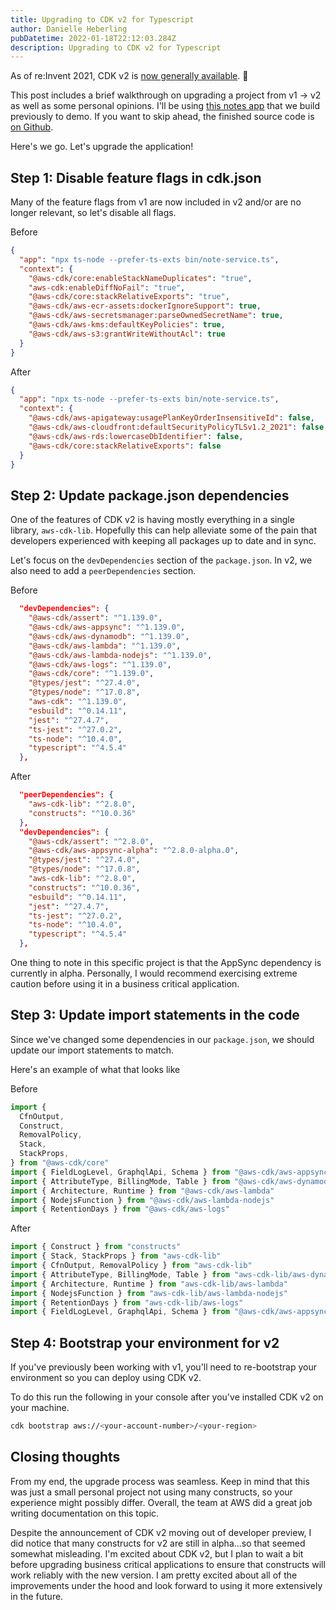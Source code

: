```yaml
---
title: Upgrading to CDK v2 for Typescript
author: Danielle Heberling
pubDatetime: 2022-01-18T22:12:03.284Z
description: Upgrading to CDK v2 for Typescript
---
```


As of re:Invent 2021, CDK v2 is <a href="https://aws.amazon.com/about-aws/whats-new/2021/12/aws-cloud-development-kit-cdk-generally-available/" target="_blank" rel="noopener noreferrer">now generally available</a>. 🎉

This post includes a brief walkthrough on upgrading a project from v1 -> v2 as well as some personal opinions. I'll be using <a href="https://www.danielleheberling.xyz/blog/appsync-cdk/" target="_blank" rel="noopener noreferrer">this notes app</a> that we build previously to demo. If you want to skip ahead, the finished source code is <a href="https://github.com/deeheber/note-service-next-generation/tree/blog-post-2" target="_blank" rel="noopener noreferrer">on Github</a>.

Here's we go. Let's upgrade the application!

## Step 1: Disable feature flags in cdk.json

Many of the feature flags from v1 are now included in v2 and/or are no longer relevant, so let's disable all flags.

Before

```json
{
  "app": "npx ts-node --prefer-ts-exts bin/note-service.ts",
  "context": {
    "@aws-cdk/core:enableStackNameDuplicates": "true",
    "aws-cdk:enableDiffNoFail": "true",
    "@aws-cdk/core:stackRelativeExports": "true",
    "@aws-cdk/aws-ecr-assets:dockerIgnoreSupport": true,
    "@aws-cdk/aws-secretsmanager:parseOwnedSecretName": true,
    "@aws-cdk/aws-kms:defaultKeyPolicies": true,
    "@aws-cdk/aws-s3:grantWriteWithoutAcl": true
  }
}
```

After

```json
{
  "app": "npx ts-node --prefer-ts-exts bin/note-service.ts",
  "context": {
    "@aws-cdk/aws-apigateway:usagePlanKeyOrderInsensitiveId": false,
    "@aws-cdk/aws-cloudfront:defaultSecurityPolicyTLSv1.2_2021": false,
    "@aws-cdk/aws-rds:lowercaseDbIdentifier": false,
    "@aws-cdk/core:stackRelativeExports": false
  }
}
```

## Step 2: Update package.json dependencies

One of the features of CDK v2 is having mostly everything in a single library, `aws-cdk-lib`. Hopefully this can help alleviate some of the pain that developers experienced with keeping all packages up to date and in sync.

Let's focus on the `devDependencies` section of the `package.json`. In v2, we also need to add a `peerDependencies` section.

Before

```json
  "devDependencies": {
    "@aws-cdk/assert": "^1.139.0",
    "@aws-cdk/aws-appsync": "^1.139.0",
    "@aws-cdk/aws-dynamodb": "^1.139.0",
    "@aws-cdk/aws-lambda": "^1.139.0",
    "@aws-cdk/aws-lambda-nodejs": "^1.139.0",
    "@aws-cdk/aws-logs": "^1.139.0",
    "@aws-cdk/core": "^1.139.0",
    "@types/jest": "^27.4.0",
    "@types/node": "^17.0.8",
    "aws-cdk": "^1.139.0",
    "esbuild": "^0.14.11",
    "jest": "^27.4.7",
    "ts-jest": "^27.0.2",
    "ts-node": "^10.4.0",
    "typescript": "^4.5.4"
  },
```

After

```json
  "peerDependencies": {
    "aws-cdk-lib": "^2.8.0",
    "constructs": "^10.0.36"
  },
  "devDependencies": {
    "@aws-cdk/assert": "^2.8.0",
    "@aws-cdk/aws-appsync-alpha": "^2.8.0-alpha.0",
    "@types/jest": "^27.4.0",
    "@types/node": "^17.0.8",
    "aws-cdk-lib": "^2.8.0",
    "constructs": "^10.0.36",
    "esbuild": "^0.14.11",
    "jest": "^27.4.7",
    "ts-jest": "^27.0.2",
    "ts-node": "^10.4.0",
    "typescript": "^4.5.4"
  },
```

One thing to note in this specific project is that the AppSync dependency is currently in alpha. Personally, I would recommend exercising extreme caution before using it in a business critical application.

## Step 3: Update import statements in the code

Since we've changed some dependencies in our `package.json`, we should update our import statements to match.

Here's an example of what that looks like

Before

```typescript
import {
  CfnOutput,
  Construct,
  RemovalPolicy,
  Stack,
  StackProps,
} from "@aws-cdk/core"
import { FieldLogLevel, GraphqlApi, Schema } from "@aws-cdk/aws-appsync"
import { AttributeType, BillingMode, Table } from "@aws-cdk/aws-dynamodb"
import { Architecture, Runtime } from "@aws-cdk/aws-lambda"
import { NodejsFunction } from "@aws-cdk/aws-lambda-nodejs"
import { RetentionDays } from "@aws-cdk/aws-logs"
```

After

```typescript
import { Construct } from "constructs"
import { Stack, StackProps } from "aws-cdk-lib"
import { CfnOutput, RemovalPolicy } from "aws-cdk-lib"
import { AttributeType, BillingMode, Table } from "aws-cdk-lib/aws-dynamodb"
import { Architecture, Runtime } from "aws-cdk-lib/aws-lambda"
import { NodejsFunction } from "aws-cdk-lib/aws-lambda-nodejs"
import { RetentionDays } from "aws-cdk-lib/aws-logs"
import { FieldLogLevel, GraphqlApi, Schema } from "@aws-cdk/aws-appsync-alpha"
```

## Step 4: Bootstrap your environment for v2

If you've previously been working with v1, you'll need to re-bootstrap your environment so you can deploy using CDK v2.

To do this run the following in your console after you've installed CDK v2 on your machine.

```bash
cdk bootstrap aws://<your-account-number>/<your-region>
```

## Closing thoughts

From my end, the upgrade process was seamless. Keep in mind that this was just a small personal project not using many constructs, so your experience might possibly differ. Overall, the team at AWS did a great job writing documentation on this topic.

Despite the announcement of CDK v2 moving out of developer preview, I did notice that many constructs for v2 are still in alpha...so that seemed somewhat misleading. I'm excited about CDK v2, but I plan to wait a bit before upgrading business critical applications to ensure that constructs will work reliably with the new version. I am pretty excited about all of the improvements under the hood and look forward to using it more extensively in the future.

